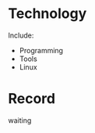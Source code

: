 <!-- TITLE: Cxl's Wiki -->
<!-- SUBTITLE: small long is the best long in the word :D-->

# Technology

Include:
- Programming
- Tools
- Linux


# Record

waiting